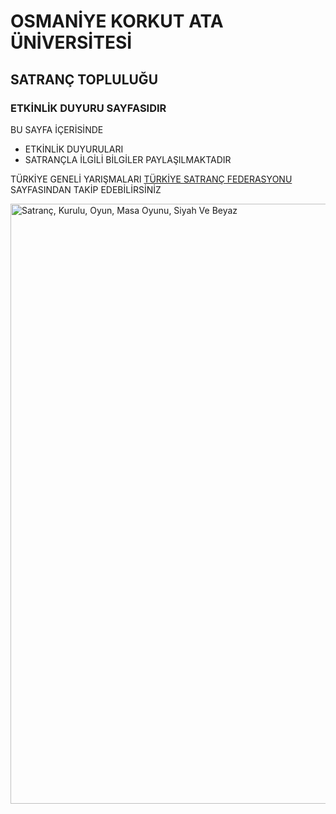 # OSMANİYE KORKUT ATA ÜNİVERSİTESİ
## SATRANÇ TOPLULUĞU
### ETKİNLİK DUYURU SAYFASIDIR


BU SAYFA İÇERİSİNDE
* ETKİNLİK DUYURULARI
* SATRANÇLA İLGİLİ BİLGİLER PAYLAŞILMAKTADIR

TÜRKİYE GENELİ YARIŞMALARI [TÜRKİYE SATRANÇ FEDERASYONU](https://www.tsf.org.tr.!) SAYFASINDAN TAKİP EDEBİLİRSİNİZ

<img srcset="https://cdn.pixabay.com/photo/2017/09/08/20/29/chess-2730034_960_720.jpg 1x, https://cdn.pixabay.com/photo/2017/09/08/20/29/chess-2730034_1280.jpg 2x" src="https://cdn.pixabay.com/photo/2017/09/08/20/29/chess-2730034_960_720.jpg" alt="Satranç, Kurulu, Oyun, Masa Oyunu, Siyah Ve Beyaz" width="960" height="539.9033816425131" style="height: auto">





